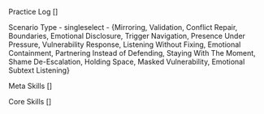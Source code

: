 Practice Log []

Scenario Type - singleselect - {Mirroring, Validation, Conflict Repair, Boundaries, Emotional Disclosure, Trigger Navigation, Presence Under Pressure, Vulnerability Response, Listening Without Fixing, Emotional Containment, Partnering Instead of Defending, Staying With The Moment, Shame De-Escalation, Holding Space, Masked Vulnerability, Emotional Subtext Listening}

Meta Skills []

Core Skills []
